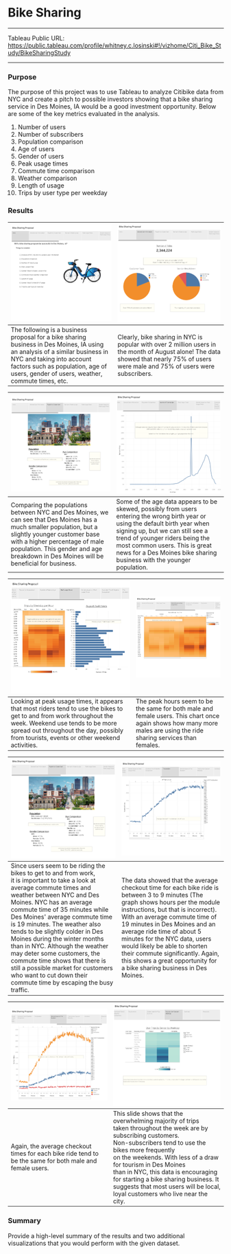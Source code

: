 # Bike Sharing

<hr>

Tableau Public URL: https://public.tableau.com/profile/whitney.c.losinski#!/vizhome/Citi_Bike_Study/BikeSharingStudy
<hr>

### Purpose
The purpose of this project was to use Tableau to analyze Citibike data from NYC and create a pitch to possible investors showing that a bike sharing service in Des Moines, IA would be a good investment opportunity.  Below are some of the key metrics evaluated in the analysis.

1. Number of users
2. Number of subscribers
3. Population comparison
4. Age of users
5. Gender of users
6. Peak usage times
7. Commute time comparison
8. Weather comparison
9. Length of usage
10. Trips by user type per weekday

### Results
|![Slide1](Visualizations/Slide1.png)|![Slide2](Visualizations/Slide2.png)|
|:---|:---|
|The following is a business proposal for a bike sharing</br> business in Des Moines, IA using an analysis of a similar business in NYC and taking into account factors such as population, age of users, gender of users, weather, commute times, etc.|Clearly, bike sharing in NYC is popular with over 2 million users in the month of August alone!  The data showed that nearly 75% of users were male and 75% of users were subscribers.|

|![Slide3](Visualizations/Slide3.png)|![Slide4](Visualizations/Slide4.png)|
|:---|:---|
|Comparing the populations between NYC and Des Moines, we can see that Des Moines has a much smaller population, but a slightly younger customer base with a higher percentage of male population.  This gender and age breakdown in Des Moines will be beneficial for business.|Some of the age data appears to be skewed, possibly from users entering the wrong birth year or using the default birth year when signing up, but we can still see a trend of younger riders being the most common users.  This is great news for a Des Moines bike sharing business with the younger population.|

|![Slide5](Visualizations/Slide5.png)|![Slide6](Visualizations/Slide6.png)|
|:---|:---|
|Looking at peak usage times, it appears that most riders tend to use the bikes to get to and from work throughout the week.  Weekend use tends to be more spread out throughout the day, possibly from tourists, events or other weekend activities.|The peak hours seem to be the same for both male and female users.  This chart once again shows how many more males are using the ride sharing services than females.|

|![Slide7](Visualizations/Slide7.png)|![Slide8](Visualizations/Slide8.png)|
|:---|:---|
|Since users seem to be riding the bikes to get to and from work,</br> it is important to take a look at average commute times  and weather between NYC and Des Moines.  NYC has an average commute time of 35 minutes while Des Moines' average commute time is 19 minutes.  The weather also tends to be slightly colder in Des Moines during the winter months than in NYC.  Although the weather may deter some customers, the commute time shows that there is still a possible market for customers who want to cut down their commute time by escaping the busy traffic.|The data showed that the average checkout time for each bike ride is between 3 to 9 minutes (The graph shows hours per the module instructions, but that is incorrect).  With an average commute time of 19 minutes in Des Moines and an average ride time of about 5 minutes for the NYC data, users would likely be able to shorten their commute significantly.  Again, this shows a great opportunity for a bike sharing business in Des Moines.|

|![Slide9](Visualizations/Slide9.png)|![Slide10](Visualizations/Slide10.png)|
|:---|:---|
|Again, the average checkout times for each bike ride tend to be the same for both male and female users.|This slide shows that the overwhelming majority of trips</br> taken throughout the week are by subscribing customers.</br>  Non-subscribers tend to use the bikes more frequently</br> on the weekends.  With less of a draw for tourism in Des Moines</br> than in NYC, this data is encouraging for starting a bike sharing business.  It suggests that most users will be local, loyal customers who live near the city.|

### Summary
Provide a high-level summary of the results and two additional visualizations that you would perform with the given dataset.


